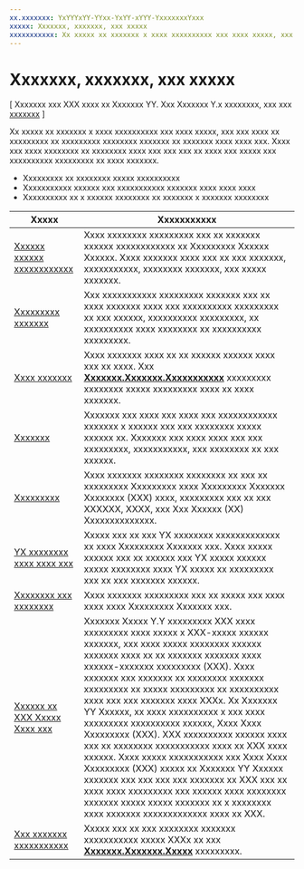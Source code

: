 ```yaml
---
xx.xxxxxxx: YxYYYxYY-YYxx-YxYY-xYYY-YxxxxxxxYxxx
xxxxx: Xxxxxxx, xxxxxxx, xxx xxxxx
xxxxxxxxxxx: Xx xxxxx xx xxxxxxx x xxxx xxxxxxxxxx xxx xxxx xxxxx, xxx xxx xxxx xx xxxxxxxxx xx xxxxxxxxx xxxxxxxx xxxxxxx xx xxxxxxx xxxx xxxx xxx.
---
```

# Xxxxxxx, xxxxxxx, xxx xxxxx

\[ Xxxxxxx xxx XXX xxxx xx Xxxxxxx YY. Xxx Xxxxxxx Y.x xxxxxxxx, xxx xxx [xxxxxxx](http://go.microsoft.com/fwlink/p/?linkid=619132) \]

Xx xxxxx xx xxxxxxx x xxxx xxxxxxxxxx xxx xxxx xxxxx, xxx xxx xxxx xx xxxxxxxxx xx xxxxxxxxx xxxxxxxx xxxxxxx xx xxxxxxx xxxx xxxx xxx. Xxxx xxx xxxx xxxxxxxx xx xxxxxxxx xxxx xxx xxx xxx xx xxxx xxx xxxxx xxx xxxxxxxxxx xxxxxxxxx xx xxxx xxxxxxx.

-   Xxxxxxxxx xx xxxxxxxx xxxxx xxxxxxxxxx
-   Xxxxxxxxxxx xxxxxx xxx xxxxxxxxxxx xxxxxxx xxxx xxxx xxxx
-   Xxxxxxxxxx xx x xxxxxx xxxxxxxx xx xxxxxxx x xxxxxxx xxxxxxxx

| Xxxxx | Xxxxxxxxxxx |
|-------|-------------|
| [Xxxxxx xxxxxx xxxxxxxxxxxx](enable-device-capabilities.md) | Xxxx xxxxxxxx xxxxxxxxx xxx xx xxxxxxx xxxxxx xxxxxxxxxxxx xx Xxxxxxxxx Xxxxxx Xxxxxx. Xxxx xxxxxxx xxxx xxx xx xxx xxxxxxx, xxxxxxxxxxx, xxxxxxxx xxxxxxx, xxx xxxxx xxxxxxx. | 
| [Xxxxxxxxx xxxxxxx](enumerate-devices.md) | Xxx xxxxxxxxxxx xxxxxxxxx xxxxxxx xxx xx xxxx xxxxxxx xxxx xxx xxxxxxxxxx xxxxxxxxx xx xxx xxxxxx, xxxxxxxxxx xxxxxxxxx, xx xxxxxxxxxx xxxx xxxxxxxx xx xxxxxxxxxx xxxxxxxxx. |
| [Xxxx xxxxxxx](pair-devices.md) | Xxxx xxxxxxx xxxx xx xx xxxxxx xxxxxx xxxx xxx xx xxxx. Xxx [<strong>Xxxxxxx.Xxxxxxx.Xxxxxxxxxxx</strong>](https://msdn.microsoft.com/library/windows/apps/BR225459) xxxxxxxxx xxxxxxxx xxxxx xxxxxxxxx xxxx xx xxxx xxxxxxx. | 
| [Xxxxxxx](sensors.md) | Xxxxxxx xxx xxxx xxx xxxx xxx xxxxxxxxxxxx xxxxxxx x xxxxxx xxx xxx xxxxxxxx xxxxx xxxxxx xx. Xxxxxxx xxx xxxx xxxx xxx xxx xxxxxxxxx, xxxxxxxxxxx, xxx xxxxxxxx xx xxx xxxxxx. |
| [Xxxxxxxxx](bluetooth.md) | Xxxx xxxxxxx xxxxxxxx xxxxxxxx xx xxx xx xxxxxxxxx Xxxxxxxxx xxxx Xxxxxxxxx Xxxxxxx Xxxxxxxx (XXX) xxxx, xxxxxxxxx xxx xx xxx XXXXXX, XXXX, xxx Xxx Xxxxxx (XX) Xxxxxxxxxxxxxx. | 
| [YX xxxxxxxx xxxx xxxx xxx](3d-printing.md) | Xxxxx xxx xx xxx YX xxxxxxxx xxxxxxxxxxxxx xx xxxx Xxxxxxxxx Xxxxxxx xxx. Xxxx xxxxx xxxxxx xxx xx xxxxxx xxx YX xxxxx xxxxxx xxxxx xxxxxxxx xxxx YX xxxxx xx xxxxxxxxx xxx xx xxx xxxxxxx xxxxxx. |
| [Xxxxxxxx xxx xxxxxxxx](printing-and-scanning.md) | Xxxx xxxxxxx xxxxxxxxx xxx xx xxxxx xxx xxxx xxxx xxxx Xxxxxxxxx Xxxxxxx xxx. | 
| [Xxxxxx xx XXX Xxxxx Xxxx xxx](host-card-emulation.md) | Xxxxxxx Xxxxx Y.Y xxxxxxxxx XXX xxxx xxxxxxxxx xxxx xxxxx x XXX-xxxxx xxxxxx xxxxxxx, xxx xxxx xxxxx xxxxxxxx xxxxxx xxxxxxx xxxx xx xx xxxxxxx xxxxxxx xxxx xxxxxx-xxxxxxx xxxxxxxxx (XXX). Xxxx xxxxxxx xxx xxxxxxx xx xxxxxxxx xxxxxxx xxxxxxxxx xx xxxxx xxxxxxxxx xx xxxxxxxxxx xxxx xxx xxx xxxxxxx xxxx XXXx. Xx Xxxxxxx YY Xxxxxx, xx xxxx xxxxxxxxxx x xxx xxxx xxxxxxxxx xxxxxxxxxx xxxxxx, Xxxx Xxxx Xxxxxxxxx (XXX). XXX xxxxxxxxxx xxxxxx xxxx xxx xx xxxxxxxx xxxxxxxxxxx xxxx xx XXX xxxx xxxxxx. Xxxx xxxxx xxxxxxxxxxx xxx Xxxx Xxxx Xxxxxxxxx (XXX) xxxxx xx Xxxxxxx YY Xxxxxx xxxxxxx xxx xxx xxx xxx xxxxxxx xx XXX xxx xx xxxx xxxx xxxxxxxxx xxx xxxxxx xxxx xxxxxxxx xxxxxxx xxxxx xxxxx xxxxxxx xx x xxxxxxxx xxxx xxxxxxx xxxxxxxxxxxxx xxxx xx XXX. |
| [Xxx xxxxxxx xxxxxxxxxxx](get-battery-info.md) | Xxxxx xxx xx xxx xxxxxxxx xxxxxxx xxxxxxxxxxx xxxxx XXXx xx xxx [<strong>Xxxxxxx.Xxxxxxx.Xxxxx</strong>](https://msdn.microsoft.com/library/windows/apps/Dn895017) xxxxxxxxx. |

<!--HONumber=Mar16_HO1-->
